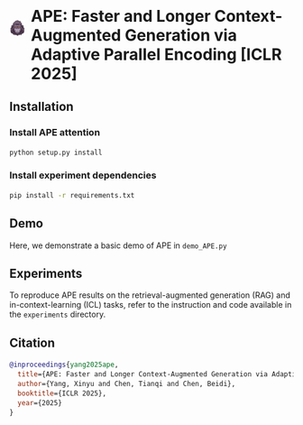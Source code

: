 <h1 style="display: inline-flex; align-items: center; margin: 0;">
  <img src="image/logo.png" width="28" height="28" style="margin-right: 10px; position: relative; top: -30px;">
  APE: Faster and Longer Context-Augmented Generation via Adaptive Parallel Encoding [ICLR 2025]
</h1>





## Installation

### Install APE attention
```bash
python setup.py install
```

### Install experiment dependencies
```bash
pip install -r requirements.txt
```

## Demo

Here, we demonstrate a basic demo of APE in `demo_APE.py`

## Experiments

To reproduce APE results on the retrieval-augmented generation (RAG) and in-context-learning (ICL) tasks, refer to the instruction and code available in the `experiments` directory.


## Citation

```bibtex
@inproceedings{yang2025ape,
  title={APE: Faster and Longer Context-Augmented Generation via Adaptive Parallel Encoding},
  author={Yang, Xinyu and Chen, Tianqi and Chen, Beidi},
  booktitle={ICLR 2025},
  year={2025}
}
```
